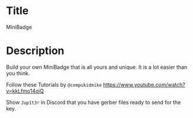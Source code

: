 # Title

MiniBadge

# Description

Build your own MiniBadge that is all yours and unique. It is a lot easier than you think.

Follow these Tutorials by `@compukidmike` https://www.youtube.com/watch?v=kkLfmo14oiQ

Show `Jup1t3r` in Discord that you have gerber files ready to send for the key.
